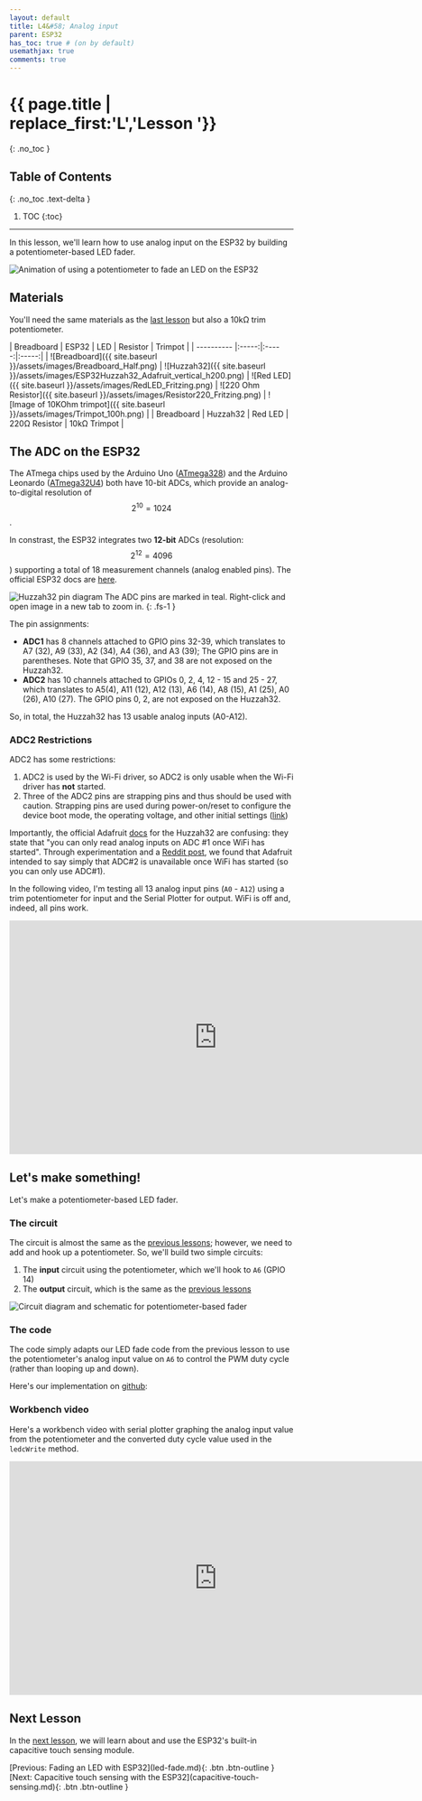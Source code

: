 ```yaml
---
layout: default
title: L4&#58; Analog input
parent: ESP32
has_toc: true # (on by default)
usemathjax: true
comments: true
---
```

# {{ page.title | replace_first:'L','Lesson '}}
{: .no_toc }

## Table of Contents
{: .no_toc .text-delta }

1. TOC
{:toc}
---

In this lesson, we'll learn how to use analog input on the ESP32 by building a potentiometer-based LED fader.

![Animation of using a potentiometer to fade an LED on the ESP32](assets/movies/Huzzah32_PotFade-optimized.gif)

## Materials

You'll need the same materials as the [last lesson](led-fade.md) but also a 10kΩ trim potentiometer.

| Breadboard | ESP32 | LED | Resistor | Trimpot | 
| ---------- |:-----:|:-----:|:-----:|
| ![Breadboard]({{ site.baseurl }}/assets/images/Breadboard_Half.png) | ![Huzzah32]({{ site.baseurl }}/assets/images/ESP32Huzzah32_Adafruit_vertical_h200.png)    | ![Red LED]({{ site.baseurl }}/assets/images/RedLED_Fritzing.png) | ![220 Ohm Resistor]({{ site.baseurl }}/assets/images/Resistor220_Fritzing.png) | ![Image of 10KOhm trimpot]({{ site.baseurl }}/assets/images/Trimpot_100h.png) | 
| Breadboard | Huzzah32  | Red LED | 220Ω Resistor | 10kΩ Trimpot |

## The ADC on the ESP32

The ATmega chips used by the Arduino Uno ([ATmega328](http://ww1.microchip.com/downloads/en/DeviceDoc/Atmel-7810-Automotive-Microcontrollers-ATmega328P_Datasheet.pdf)) and the Arduino Leonardo ([ATmega32U4](http://ww1.microchip.com/downloads/en/DeviceDoc/Atmel-7766-8-bit-AVR-ATmega16U4-32U4_Datasheet.pdf)) both have 10-bit ADCs, which provide an analog-to-digital resolution of $$2^{10}=1024$$. 

In constrast, the ESP32 integrates two **12-bit** ADCs (resolution: $$2^{12}=4096$$) supporting a total of 18 measurement channels (analog enabled pins). The official ESP32 docs are [here](https://docs.espressif.com/projects/esp-idf/en/latest/esp32/api-reference/peripherals/adc.html).

![Huzzah32 pin diagram](assets/images/AdafruitHuzzah32PinDiagram.png)
The ADC pins are marked in teal. Right-click and open image in a new tab to zoom in.
{: .fs-1 } 

The pin assignments:
- **ADC1** has 8 channels attached to GPIO pins 32-39, which translates to A7 (32), A9 (33), A2 (34), A4 (36), and A3 (39); The GPIO pins are in parentheses. Note that GPIO 35, 37, and 38 are not exposed on the Huzzah32.
- **ADC2** has 10 channels attached to GPIOs 0, 2, 4, 12 - 15 and 25 - 27, which translates to A5(4), A11 (12), A12 (13), A6 (14), A8 (15), A1 (25), A0 (26), A10 (27). The GPIO pins 0, 2, are not exposed on the Huzzah32. 

So, in total, the Huzzah32 has 13 usable analog inputs (A0-A12).

### ADC2 Restrictions
ADC2 has some restrictions:
1. ADC2 is used by the Wi-Fi driver, so ADC2 is only usable when the Wi-Fi driver has **not** started.
2. Three of the ADC2 pins are strapping pins and thus should be used with caution. Strapping pins are used during power-on/reset to configure the device boot mode, the operating voltage, and other initial settings ([link](https://www.esp32.com/viewtopic.php?t=5970))

Importantly, the official Adafruit [docs](https://learn.adafruit.com/adafruit-huzzah32-esp32-feather/pinouts) for the Huzzah32 are confusing: they state that "you can only read analog inputs on ADC #1 once WiFi has started". Through experimentation and a [Reddit post](https://www.reddit.com/r/esp32/comments/gav6mw/huzzah32_pin_diagram_draft/fp1zcz5?utm_source=share&utm_medium=web2x&context=3), we found that Adafruit intended to say simply that ADC#2 is unavailable once WiFi has started (so you can only use ADC#1).

In the following video, I'm testing all 13 analog input pins (`A0` - `A12`) using a trim potentiometer for input and the Serial Plotter for output. WiFi is off and, indeed, all pins work.

<iframe width="736" height="414" src="https://www.youtube.com/embed/8BBY-5n4e5A" frameborder="0" allow="accelerometer; autoplay; encrypted-media; gyroscope; picture-in-picture" allowfullscreen></iframe>

## Let's make something!

Let's make a potentiometer-based LED fader.

### The circuit

The circuit is almost the same as the [previous lessons](led-fade.md); however, we need to add and hook up a potentiometer. So, we'll build two simple circuits:
1. The **input** circuit using the potentiometer, which we'll hook to `A6` (GPIO 14)
2. The **output** circuit, which is the same as the [previous lessons](led-fade.md)

![Circuit diagram and schematic for potentiometer-based fader](assets/images/Huzzah32_PotFade_CircuitDiagramAndSchematic_Fritzing.png)

### The code

The code simply adapts our LED fade code from the previous lesson to use the potentiometer's analog input value on `A6` to control the PWM duty cycle (rather than looping up and down).

Here's our implementation on [github](https://github.com/makeabilitylab/arduino/tree/master/ESP32/Basics/PotFade):

<script src="https://gist-it.appspot.com/https://github.com/makeabilitylab/arduino/blob/master/ESP32/Basics/PotFade/PotFade.ino?footer=minimal"></script>

### Workbench video

Here's a workbench video with serial plotter graphing the analog input value from the potentiometer and the converted duty cycle value used in the `ledcWrite` method.

<iframe width="736" height="414" src="https://www.youtube.com/embed/E5YFtm0CLFY" frameborder="0" allow="accelerometer; autoplay; encrypted-media; gyroscope; picture-in-picture" allowfullscreen></iframe>

## Next Lesson

In the [next lesson](capacitive-touch-sensing.md), we will learn about and use the ESP32's built-in capacitive touch sensing module.

<span class="fs-6">
[Previous: Fading an LED with ESP32](led-fade.md){: .btn .btn-outline }
[Next: Capacitive touch sensing with the ESP32](capacitive-touch-sensing.md){: .btn .btn-outline }
</span>
